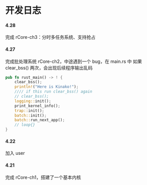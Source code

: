 # 开发日志

#### 4.28
完成 rCore-ch3：分时多任务系统、支持抢占

#### 4.27
完成批处理系统 rCore-ch2，中途遇到一个 bug，在 main.rs 中 如果 clear_bss() 两次，会出现后续程序输出乱码

``` rust
pub fn rust_main() -> ! {
    clear_bss();
    println!("Here is Kinako!");
    //// if this run clear_bss() again
    // clear_bss();
    logging::init();
    print_kernel_info();
    trap::init();
    batch::init();    
    batch::run_next_app();
    // loop{}
}

```


#### 4.22
加入 user

#### 4.21
完成 rCore-ch1，搭建了一个基本内核
